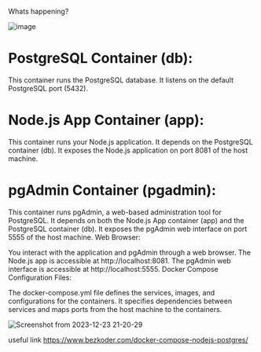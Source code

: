 Whats happening?

![image](https://github.com/Ayush-gupta-dev/todo_pg_node/assets/137040550/da64ebe1-00a4-4a56-a4e9-81ee2bd41ff7)

# PostgreSQL Container (db):

This container runs the PostgreSQL database.
It listens on the default PostgreSQL port (5432).

# Node.js App Container (app):

This container runs your Node.js application.
It depends on the PostgreSQL container (db).
It exposes the Node.js application on port 8081 of the host machine.

# pgAdmin Container (pgadmin):

This container runs pgAdmin, a web-based administration tool for PostgreSQL.
It depends on both the Node.js App container (app) and the PostgreSQL container (db).
It exposes the pgAdmin web interface on port 5555 of the host machine.
Web Browser:

You interact with the application and pgAdmin through a web browser.
The Node.js app is accessible at http://localhost:8081.
The pgAdmin web interface is accessible at http://localhost:5555.
Docker Compose Configuration Files:

The docker-compose.yml file defines the services, images, and configurations for the containers.
It specifies dependencies between services and maps ports from the host machine to the containers.

![Screenshot from 2023-12-23 21-20-29](https://github.com/Ayush-gupta-dev/todo_pg_node/assets/137040550/66b9b9b0-08ed-466d-a808-4ecda7ceb748)

useful link
https://www.bezkoder.com/docker-compose-nodejs-postgres/ 
